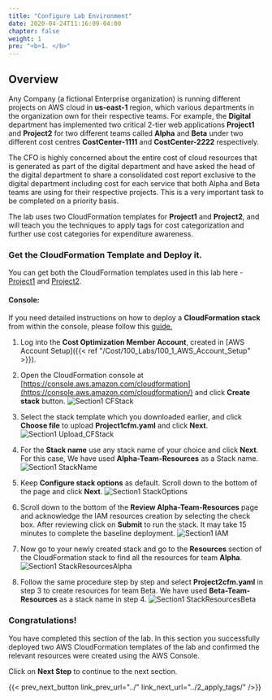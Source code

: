 ```yaml
---
title: "Configure Lab Environment"
date: 2020-04-24T11:16:09-04:00
chapter: false
weight: 1
pre: "<b>1. </b>"
---
```

## Overview
Any Company (a fictional Enterprise organization) is running different projects on AWS cloud in **us-east-1** region, which various departments in the organization own for their respective teams. For example, the **Digital** department has implemented two critical 2-tier web applications **Project1** and **Project2** for two different teams called **Alpha** and **Beta** under two different cost centres **CostCenter-1111** and **CostCenter-2222** respectively.

The CFO is highly concerned about the entire cost of cloud resources that is generated as part of the digital department and have asked the head of the digital department to share a consolidated cost report exclusive to the digital department including cost for each service that both Alpha and Beta teams are using for their respective projects. This is a very important task to be completed on a priority basis.

The lab uses two CloudFormation templates for **Project1** and **Project2**, and
will teach you the techniques to apply tags for cost categorization and
further use cost categories for expenditure awareness.

### Get the CloudFormation Template and Deploy it.
You can get both the CloudFormation templates used in this lab here - [Project1](/Cost/200_Cost_Category/Code/Project1cfm.yml "Section2 CFTemplate1") and [Project2](/Cost/200_Cost_Category/Code/Project2cfm.yml "Section2 CFTemplate2").

#### Console:
If you need detailed instructions on how to deploy a **CloudFormation stack** from within the console, please follow this
[guide.](https://docs.aws.amazon.com/AWSCloudFormation/latest/UserGuide/cfn-console-create-stack.html)

1. Log into the **Cost Optimization Member Account**, created in [AWS Account Setup]({{< ref "/Cost/100_Labs/100_1_AWS_Account_Setup" >}}).

2. Open the CloudFormation console at
    [https://console.aws.amazon.com/cloudformation](https://console.aws.amazon.com/cloudformation/)
    and click **Create stack** button. 
 ![Section1 CFStack](/Cost/200_Cost_Category/Images/section1/createStackLandingPage.png)

3. Select the stack template which you downloaded earlier, and click
    **Choose file** to upload **Project1cfm.yaml** and click **Next**.
 ![Section1 Upload_CFStack](/Cost/200_Cost_Category/Images/section1/createStackTeamAlpha.png)

4. For the **Stack name** use any stack name of your choice and click
    **Next**. For this case, We have used **Alpha-Team-Resources** as a Stack
    name.
 ![Section1 StackName](/Cost/200_Cost_Category/Images/section1/specifyStackDetailsTeamAlpha.png)

5. Keep **Configure stack options** as default. Scroll down to the bottom of the page and click **Next**.
 ![Section1 StackOptions](/Cost/200_Cost_Category/Images/section1/configureStackOptionsTeamAlpha.png)

6. Scroll down to the bottom of the **Review Alpha-Team-Resources**
    page and acknowledge the IAM resources creation by selecting the check box. After reviewing click on **Submit** to run the stack. It
    may take 15 minutes to complete the baseline deployment.
 ![Section1 IAM](/Cost/200_Cost_Category/Images/section1/acknowledgeResourcesTeamAlpha.png)

7. Now go to your newly created stack and go to the **Resources**
    section of the CloudFormation stack to find all the resources for
    team **Alpha**.
 ![Section1 StackResourcesAlpha](/Cost/200_Cost_Category/Images/section1/resourcesTeamAlpha.png)

8. Follow the same procedure step by step and select
    **Project2cfm.yaml** in step 3 to create resources for team Beta. We have used **Beta-Team-Resources** as a stack name in step 4.
 ![Section1 StackResourcesBeta](/Cost/200_Cost_Category/Images/section1/resourcesTeamBeta.png)


### Congratulations!

You have completed this section of the lab. In this section you
successfully deployed two AWS CloudFormation templates of the lab and
confirmed the relevant resources were created using the AWS Console.

Click on **Next Step** to continue to the next section.

{{< prev_next_button link_prev_url="../" link_next_url="../2_apply_tags/" />}}
